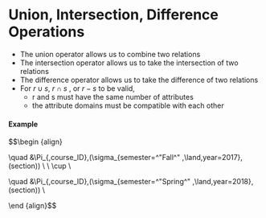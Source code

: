 # Union, Intersection, Difference Operations
* The union operator allows us to combine two relations
* The intersection operator allows us to take the intersection of two relations
* The difference operator allows us to take the difference of two relations
* For $r \cup s$,  $r \cap s$ ,  or $r-s$  to be valid,
	* r and s must have the same number of attributes
	* the attribute domains must be compatible with each other

#### Example
$$\begin {align}

\quad &\Pi_{\,course\_ID}\,(\sigma_{semester=^"Fall^"
\,\land\,year=2017}\,(section)) \ \  \cup \\ 

\quad &\Pi_{\,course\_ID}\,(\sigma_{semester=^"Spring^"
\,\land\,year=2018}\,(section)) \\

\end {align}$$